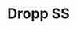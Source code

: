 ---
title: Dropp SS
date: 
draft: false

# descripcion
description : Gota

materials: Plata 925

color: Cristal

dimensions: 3,5cm (largo)

code: 01-10-0065

type: "Aros"

categories: []

price: $9.840,00

price_eftvo: $8.360,00

# Images
# first image will be shown in the product page
images:
  # - image: "images/path_to_image"
  # La ubicacion de las imagenes es imagenes/Aros/Aros.Cristal Swarovski/01-10-0065-dropp-ss
  - image: "./images/aros/cristal_swarovski/01-10-0065-gota_a.JPG"
  - image: "./images/aros/cristal_swarovski/01-10-0065-gota_b.JPG"
---